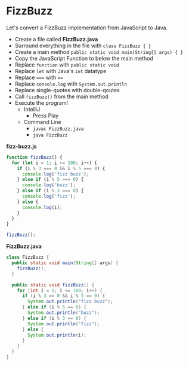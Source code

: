 # FizzBuzz
Let's convert a FizzBuzz implementation from JavaScript to Java.

* Create a file called **FizzBuzz.java**
* Surround everything in the file with `class FizzBuzz { }`
* Create a main method `public static void main(String[] args) { }`
* Copy the JavaScript Function to below the main method
* Replace `function` with `public static void`
* Replace `let` with Java's `int` datatype
* Replace `===` with `==`
* Replace `console.log` with `System.out.println`
* Replace single-quotes with double-qoutes
* Call `fizzBuzz()` from the main method
* Execute the program!
  * IntelliJ
    * Press Play
  * Command Line
    * `javac FizzBuzz.java`
    * `java FizzBuzz`

**fizz-buzz.js**
```js
function fizzBuzz() {
  for (let i = 1; i <= 100; i++) {
    if (i % 3 === 0 && i % 5 === 0) {
      console.log('fizz buzz');
    } else if (i % 5 === 0) {
      console.log('buzz');
    } else if (i % 3 === 0) {
      console.log('fizz');
    } else {
      console.log(i);
    }
  }
}

fizzBuzz();
```

**FizzBuzz.java**
```java
class FizzBuzz {
  public static void main(String[] args) {
    fizzBuzz();
  }

  public static void fizzBuzz() {
    for (int i = 1; i <= 100; i++) {
      if (i % 3 == 0 && i % 5 == 0) {
        System.out.println("fizz buzz");
      } else if (i % 5 == 0) {
        System.out.println("buzz");
      } else if (i % 3 == 0) {
        System.out.println("fizz");
      } else {
        System.out.println(i);
      }
    }
  }
}
```
